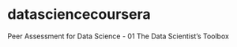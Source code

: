 datasciencecoursera
===================

Peer Assessment for Data Science - 01 The Data Scientist’s Toolbox

